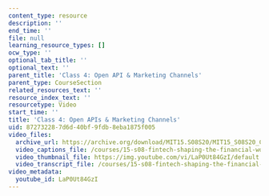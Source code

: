 ```yaml
---
content_type: resource
description: ''
end_time: ''
file: null
learning_resource_types: []
ocw_type: ''
optional_tab_title: ''
optional_text: ''
parent_title: 'Class 4: Open API & Marketing Channels'
parent_type: CourseSection
related_resources_text: ''
resource_index_text: ''
resourcetype: Video
start_time: ''
title: 'Class 4: Open APIs & Marketing Channels'
uid: 87273228-7d6d-40bf-9fdb-8eba1875f005
video_files:
  archive_url: https://archive.org/download/MIT15.S08S20/MIT15_S08S20_Class04_300k.mp4
  video_captions_file: /courses/15-s08-fintech-shaping-the-financial-world-spring-2020/b81f92b379615523abfb5619ba2da349_LaP0Ut84GzI.vtt
  video_thumbnail_file: https://img.youtube.com/vi/LaP0Ut84GzI/default.jpg
  video_transcript_file: /courses/15-s08-fintech-shaping-the-financial-world-spring-2020/e2f73aeccd3b27a372e5cc638d8ce0a1_LaP0Ut84GzI.pdf
video_metadata:
  youtube_id: LaP0Ut84GzI
---
```

